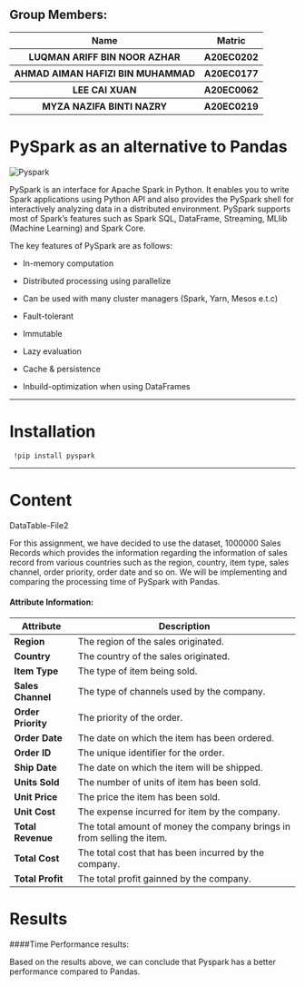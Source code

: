## Group Members: 
<table align = "center">
  <tr>
    <th>Name</th>
    <th>Matric</th>
  </tr>
  <tr>
    <th>LUQMAN ARIFF BIN NOOR AZHAR</th>
    <th>A20EC0202</th>
  </tr>
  <tr>
    <th>AHMAD AIMAN HAFIZI BIN MUHAMMAD</th>
    <th>A20EC0177</th>
  </tr>
    <tr>
    <th>LEE CAI XUAN</th>
    <th>A20EC0062</th>
  </tr>
    <tr>
    <th>MYZA NAZIFA BINTI NAZRY</th>
    <th>A20EC0219</th>
  </tr>
</table>

<h1>PySpark as an alternative to Pandas</h1>

![Pyspark](https://miro.medium.com/max/1200/1*qgkjkj6BLVS1uD4mw_sTEg.png)

PySpark is an interface for Apache Spark in Python. It enables you to write Spark applications using Python API and also provides the PySpark shell for interactively analyzing data in a distributed environment. PySpark supports most of Spark’s features such as Spark SQL, DataFrame, Streaming, MLlib (Machine Learning) and Spark Core.

The key features of PySpark are as follows:

- In-memory computation

- Distributed processing using parallelize

- Can be used with many cluster managers (Spark, Yarn, Mesos e.t.c)

- Fault-tolerant

- Immutable

- Lazy evaluation

- Cache & persistence

- Inbuild-optimization when using DataFrames


<hr>

<h1>Installation</h1>
<code> !pip install pyspark </code>

<hr>

<h1>Content</h1>
DataTable-File2

For this assignment, we have decided to use the dataset, 1000000 Sales Records which provides the information regarding the information of sales record from various countries such as the region, country, item type, sales channel, order priority, order date and so on. We will be implementing and comparing the processing time of PySpark with Pandas.

#### Attribute Information:
| Attribute | Description |
| --- | --- |
| **Region** |   The region of the sales originated.  |
|**Country** |   The country of the sales originated. |
| **Item Type** | The type of item being sold. |
| **Sales Channel** |  The type of channels used by the company. |
| **Order Priority** | The priority of the order.  |
| **Order Date** |  The date on which the item has been ordered.   |
| **Order ID** | The unique identifier for the order.  |
| **Ship Date** | The date on which the item will be shipped.  |
| **Units Sold** |  The number of units of item has been sold.   |
|**Unit Price** |  The price the item has been sold. |
| **Unit Cost** | The expense incurred for item by the company. |
| **Total Revenue** | The total amount of money the company brings in from selling the item.  |
| **Total Cost** | The total cost that has been incurred by the company. |
| **Total Profit** |   The total profit gainned by the company.  |

<h1>Results</h1>
####Time Performance results:


Based on the results above, we can conclude that Pyspark has a better performance compared to Pandas.
